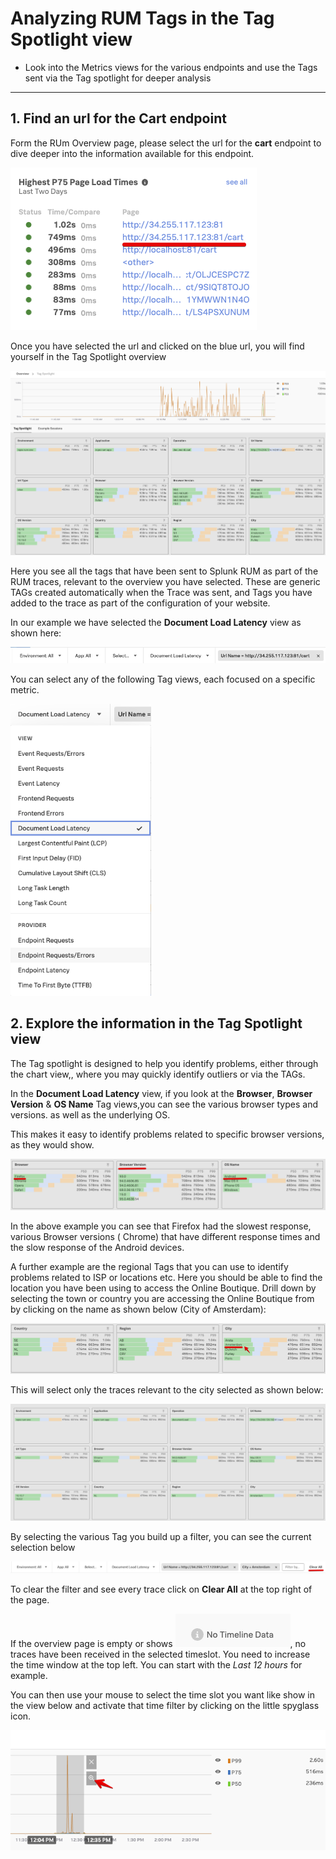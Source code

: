 # Analyzing RUM Tags in the Tag Spotlight view

* Look into the Metrics views for the various endpoints and use the Tags sent via the Tag spotlight for deeper analysis

---

## 1. Find an url for the Cart endpoint

Form the RUm Overview page, please select the url for the **cart** endpoint to dive deeper into the information available for this endpoint.

![RUM-Cart2](../images/rum/RUM-select-cart.png)

Once you have selected the url and clicked on the blue url, you will find yourself in the Tag Spotlight overview

![RUM-Tag](../images/rum/RUM-TAG-Overview.png)

Here you see all the tags that have been sent to Splunk RUM as part of the RUM traces, relevant to the overview you have selected. These are generic TAGs created automatically when the Trace was sent, and Tags you have added to the trace as part of the configuration of your website.

In our example we have selected the **Document Load Latency** view as shown here:

![RUM-Header](../images/rum/RUM-Selection.png)

You can select any of the following Tag views, each focused on a specific metric.

![RUM-views](../images/rum/RUM-Tag-views.png)

## 2. Explore the information in the Tag Spotlight view

The Tag spotlight is designed to help you identify  problems, either through the chart view,, where you may quickly identify outliers or via the TAGs.

In the **Document Load Latency** view, if you look at the **Browser**, **Browser Version** & **OS Name** Tag views,you can see the various browser types and  versions. as well as the underlying OS.

This makes it easy to identify problems related to specific browser versions, as they would show.

![RUM-Tag2](../images/rum/RUMBrowserTags.png)

In the above example you can see that Firefox had the slowest response,  various Browser versions ( Chrome) that have different response times  and the slow response of the Android devices.

A further example are the regional Tags that you can use to identify problems related to ISP or locations etc. Here you should be able to find the location you have been using to access the Online Boutique. Drill down by selecting  the town or country you are accessing the Online Boutique from by clicking on the name as shown below (City of Amsterdam):

![RUM-click](../images/rum/RUM-Region.png)

This will select only the traces relevant to the city selected as shown below:

![RUM-Adam](../images/rum/RUM-Adam.png)

By selecting the various Tag you build up a filter, you can see the current selection  below

![RUM-Adam](../images/rum/RUM-Filter.png)

To clear the filter and see every trace click on **Clear All** at the top right of the page.

If the overview page  is empty or shows ![RUM-Adam](../images/rum/RUM-NoTime.png), no traces have been received in the selected timeslot.
You need to increase the time window at the top left.  You can start with the *Last 12 hours* for example.

You can then use your mouse to select the time slot you want like show in the view below and  activate that time filter by clicking on the little spyglass icon.

![RUM-time](../images/rum/RUM-TimeSelect.png)
